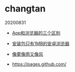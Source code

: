 changtan
=========
20200831



* [App和浏览器的三个区别](App和浏览器的三个区别.txt)

* [安装包只有1MB的安卓浏览器](安装包只有1MB的安卓浏览器.txt)

* [像雾像雨又像风](“./像雾像雨又像风.txt”)



* https://pages.github.com/
